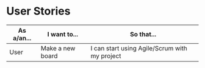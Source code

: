 # User Stories

| As a/an... | I want to...     | So that... |
| ---------- | ---------------- | ---------- |
| User       | Make a new board | I can start using Agile/Scrum with my project |